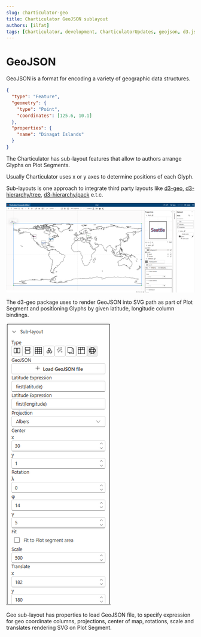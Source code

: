 ```yaml
---
slug: charticulator-geo
title: Charticulator GeoJSON sublayout
authors: [ilfat]
tags: [Charticulator, development, CharticulatorUpdates, geojson, d3.js]
---
```


# GeoJSON

GeoJSON is a format for encoding a variety of geographic data structures.

```geojson
{
  "type": "Feature",
  "geometry": {
    "type": "Point",
    "coordinates": [125.6, 10.1]
  },
  "properties": {
    "name": "Dinagat Islands"
  }
}
```

The Charticulator has sub-layout features that allow to authors arrange Glyphs on Plot Segments.

Usually Charticulator uses x or y axes to determine positions of each Glyph.

Sub-layouts is one approach to integrate third party layouts like [d3-geo](https://d3js.org/d3-geo), [d3-hierarchy/tree](https://d3js.org/d3-hierarchy/tree), [d3-hierarchy/pack](https://d3js.org/d3-hierarchy/pack) e.t.c.

![Geo sublayout](./geo-json.png)

The d3-geo package uses to render GeoJSON into SVG path as part of Plot Segment and positioning Glyphs by given latitude, longitude column bindings.

![Geo sublayout](./geo-json-attributes.png)

Geo sub-layout has properties to load GeoJSON file, to specify expression for geo coordinate columns, projections, center of map, rotations, scale and translates rendering SVG on Plot Segment.

